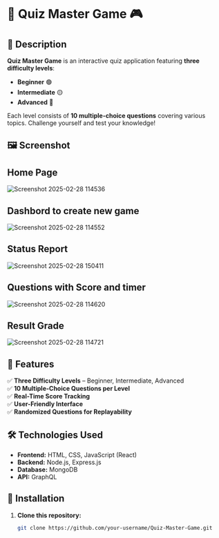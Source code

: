 # 🎯 Quiz Master Game 🎮

## 📌 Description  
**Quiz Master Game** is an interactive quiz application featuring **three difficulty levels**:  
- **Beginner** 🟢  
- **Intermediate** 🟡  
- **Advanced** 🔴  

Each level consists of **10 multiple-choice questions** covering various topics. Challenge yourself and test your knowledge!  

## 🖼️ Screenshot 
## Home Page
![Screenshot 2025-02-28 114536](https://github.com/user-attachments/assets/2a109d0b-0588-44d9-9e35-f9ed8bfb1942)
## Dashbord to create new game 
![Screenshot 2025-02-28 114552](https://github.com/user-attachments/assets/12f3cd09-986e-4141-82e0-c296b0f26f8b)
## Status Report
![Screenshot 2025-02-28 150411](https://github.com/user-attachments/assets/7cced6c9-e7b6-4ea3-bf3c-fc0a3cdda098)
## Questions with Score and timer
![Screenshot 2025-02-28 114620](https://github.com/user-attachments/assets/393c76b6-54de-4d9f-9e9e-abfe3a157d4d)
## Result Grade
![Screenshot 2025-02-28 114721](https://github.com/user-attachments/assets/ae1f9a4f-fe57-4a47-b988-b6c6b5fd92c5)



## 🚀 Features  
✅ **Three Difficulty Levels** – Beginner, Intermediate, Advanced  
✅ **10 Multiple-Choice Questions per Level**  
✅ **Real-Time Score Tracking**  
✅ **User-Friendly Interface**  
✅ **Randomized Questions for Replayability**  

## 🛠️ Technologies Used  
- **Frontend:** HTML, CSS, JavaScript (React)  
- **Backend:** Node.js, Express.js  
- **Database:** MongoDB  
- **API:** GraphQL  

## 🔧 Installation  
1. **Clone this repository:**  
   ```bash
   git clone https://github.com/your-username/Quiz-Master-Game.git

